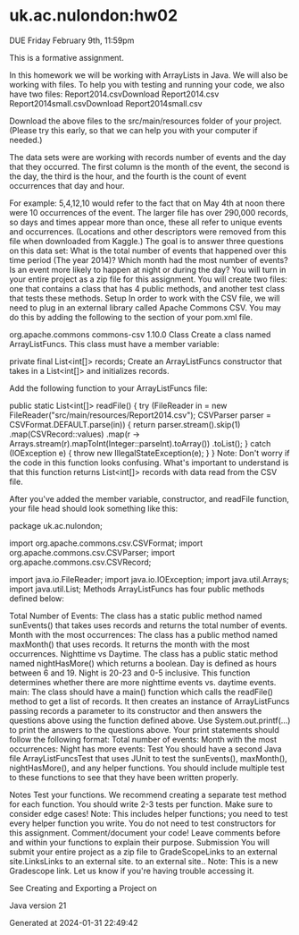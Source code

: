# uk.ac.nulondon:hw02

DUE Friday February 9th, 11:59pm

This is a formative assignment.

In this homework we will be working with ArrayLists in Java. We will also be working with files. To help you with testing and running your code, we also have two files:
Report2014.csvDownload Report2014.csv
Report2014small.csvDownload Report2014small.csv

Download the above files to the src/main/resources folder of your project. (Please try this early, so that we can help you with your computer if needed.)

The data sets were are working with records number of events and the day that they occurred. The first column is the month of the event, the second is the day, the third is the hour, and the fourth is the count of event occurrences that day and hour.

For example: 5,4,12,10 would refer to the fact that on May 4th at noon there were 10 occurrences of the event. The larger file has over 290,000 records, so days and times appear more than once, these all refer to unique events and occurrences. (Locations and other descriptors were removed from this file when downloaded from Kaggle.)
The goal is to answer three questions on this data set:
What is the total number of events that happened over this time period (The year 2014)?
Which month had the most number of events?
Is an event more likely to happen at night or during the day?
You will turn in your entire project as a zip file for this assignment. You will create two files: one that contains a class that has 4 public methods, and another test class that tests these methods.
Setup
In order to work with the CSV file, we will need to plug in an external library called Apache Commons CSV. You may do this by adding the following to the <dependencies> section of your pom.xml file.

<dependency>
 <groupId>org.apache.commons</groupId>
 <artifactId>commons-csv</artifactId>
 <version>1.10.0</version>
</dependency>
Class
Create a class named ArrayListFuncs. This class must have a member variable:

private final List<int[]> records;
Create an ArrayListFuncs constructor that takes in a List<int[]> and initializes records.

Add the following function to your ArrayListFuncs file:

public static List<int[]> readFile() {
try (FileReader in = new FileReader("src/main/resources/Report2014.csv");
CSVParser parser = CSVFormat.DEFAULT.parse(in)) {
return parser.stream().skip(1)
.map(CSVRecord::values)
.map(r -> Arrays.stream(r).mapToInt(Integer::parseInt).toArray())
.toList();
} catch (IOException e) {
throw new IllegalStateException(e);
}
}
Note: Don't worry if the code in this function looks confusing. What's important to understand is that this function returns List<int[]> records with data read from the CSV file.

After you've added the member variable, constructor, and readFile function, your file head should look something like this:

package uk.ac.nulondon;

import org.apache.commons.csv.CSVFormat;
import org.apache.commons.csv.CSVParser;
import org.apache.commons.csv.CSVRecord;

import java.io.FileReader;
import java.io.IOException;
import java.util.Arrays;
import java.util.List;
Methods
ArrayListFuncs has four public methods defined below:

Total Number of Events: The class has a static public method named sunEvents() that takes uses records and returns the total number of events.
Month with the most occurrences: The class has a public method named maxMonth() that uses records. It returns the month with the most occurrences.
Nighttime vs Daytime. The class has a public static method named nightHasMore() which returns a boolean. Day is defined as hours between 6 and 19. Night is 20-23 and 0-5 inclusive. This function determines whether there are more nighttime events vs. daytime events.
main: The class should have a main() function which calls the readFile() method to get a list of records. It then creates an instance of ArrayListFuncs passing records a parameter to its constructor and then answers the questions above using the function defined above. Use System.out.printf(...) to print the answers to the questions above. Your print statements should follow the following format:
Total number of events:
Month with the most occurrences:
Night has more events:
Test
You should have a second Java file ArrayListFuncsTest that uses JUnit to test the sunEvents(), maxMonth(), nightHasMore(), and any helper functions. You should include multiple test to these functions to see that they have been written properly.

Notes
Test your functions. We recommend creating a separate test method for each function. You should write 2-3 tests per function. Make sure to consider edge cases!
Note: This includes helper functions; you need to test every helper function you write.
You do not need to test constructors for this assignment.
Comment/document your code! Leave comments before and within your functions to explain their purpose.
Submission
You will submit your entire project as a zip file to GradeScopeLinks to an external site.LinksLinks to an external site. to an external site..
Note: This is a new Gradescope link. Let us know if you're having trouble accessing it.

See Creating and Exporting a Project on

Java version 21

Generated at 2024-01-31 22:49:42
